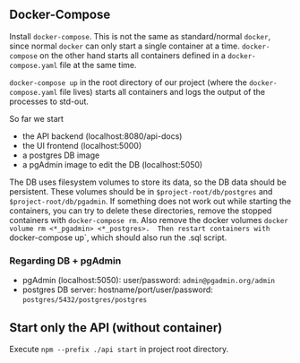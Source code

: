 ## Docker-Compose
Install `docker-compose`. This is not the same as standard/normal `docker`, since normal 
`docker` can only start a single container at a time. `docker-compose` on the other hand 
starts all containers defined in a `docker-compose.yaml` file at the same time. 

`docker-compose up` in the root directory of our project (where the `docker-compose.yaml` file lives) 
starts all containers and logs the output of the processes to std-out.

So far we start 
+ the API backend (localhost:8080/api-docs)
+ the UI frontend (localhost:5000)
+ a postgres DB image 
+ a pgAdmin image to edit the DB (localhost:5050)

The DB uses filesystem volumes to store its data, so the DB data should be persistent. 
These volumes should be in `$project-root/db/postgres` and `$project-root/db/pgadmin`. 
If something does not work out while starting the containers, you can try to delete these 
directories, remove the stopped containers with `docker-compose rm`. 
Also remove the docker volumes `docker volume rm <*_pgadmin> <*_postgres>. 
Then restart containers with `docker-compose up`, which should also run the .sql script.

### Regarding DB + pgAdmin
+ pgAdmin (localhost:5050): user/password: `admin@pgadmin.org/admin`
+ postgres DB server: hostname/port/user/password: `postgres/5432/postgres/postgres`

## Start only the API (without container)
Execute `npm --prefix ./api start` in project root directory.
